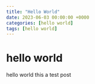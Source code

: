 ```yaml
---
title: "Hello World"
date: 2023-06-03 00:00:00 +0000
categories: [hello world]
tags: [hello world]
---
```


# hello world

hello world this a test post 

